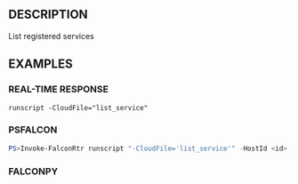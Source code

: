 ## DESCRIPTION
List registered services

## EXAMPLES

### REAL-TIME RESPONSE
```
runscript -CloudFile="list_service"
```
### PSFALCON
```powershell
PS>Invoke-FalconRtr runscript "-CloudFile='list_service'" -HostId <id>, <id>
```
### FALCONPY